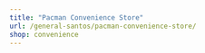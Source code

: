 ```yaml
---
title: "Pacman Convenience Store"
url: /general-santos/pacman-convenience-store/
shop: convenience
---
```

